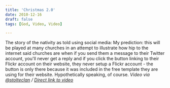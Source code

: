 ```yaml
---
title: 'Christmas 2.0'
date: 2010-12-16
draft: false
tags: [God, Video, Video]

---
```


The story of the nativity as told using social media: My prediction: this will be played at many churches in an attempt to illustrate how hip to the internet said churches are when if you send them a message to their Twitter account, you'll never get a reply and if you click the button linking to their Flickr account on their website, they never setup a Flickr account - the button is only there because it was included in the free template they are using for their website. Hypothetically speaking, of course. _Video via [@stolteclan](http://twitter.com/stolteclan/status/15458601137086466) / [Direct link to video](http://www.youtube.com/watch?v=vZrf0PbAGSk)_